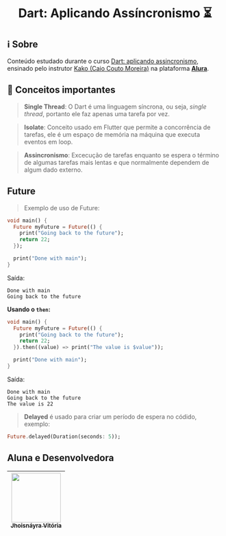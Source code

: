 <h1 align="center"> Dart: Aplicando Assíncronismo ⏳ </h1>

## ℹ️ Sobre

Conteúdo estudado durante o curso [Dart: aplicando assincronismo](https://cursos.alura.com.br/course/dart-aplicando-assincronismo), ensinado pelo instrutor [Kako (Caio Couto Moreira)](https://cursos.alura.com.br/user/kakomo2) na plataforma **[Alura](https://www.alura.com.br/)**.

## 📒 Conceitos importantes

> **Single Thread**: O Dart é uma linguagem síncrona, ou seja, _single thread_, portanto ele faz apenas uma tarefa por vez.

> **Isolate**: Conceito usado em Flutter que permite a concorrência de tarefas, ele é um espaço de memória na máquina que executa eventos em loop.

> **Assincronismo**: Excecução de tarefas enquanto se espera o término de algumas tarefas mais lentas e que normalmente dependem de algum dado externo.

## Future

> Exemplo de uso de Future:

```dart
void main() {
  Future myFuture = Future(() {
    print("Going back to the future");
    return 22;
  });

  print("Done with main");
}
```

Saída:

```
Done with main
Going back to the future
```

**Usando o `then`:**

```dart
void main() {
  Future myFuture = Future(() {
    print("Going back to the future");
    return 22;
  }).then((value) => print("The value is $value"));

  print("Done with main");
}
```

Saída:

```
Done with main
Going back to the future
The value is 22
```

> **Delayed** é usado para criar um período de espera no códido, exemplo:

```dart
Future.delayed(Duration(seconds: 5));
```

## Aluna e Desenvolvedora

| [<img src="https://avatars.githubusercontent.com/u/57508736?v=4" width=115><br><sub>Jhoisnáyra Vitória</sub>](https://github.com/jhoisz) |
| :--------------------------------------------------------------------------------------------------------------------------------------: |
